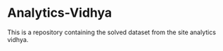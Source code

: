 # Analytics-Vidhya
This is a repository containing the solved dataset from the site analytics vidhya.
